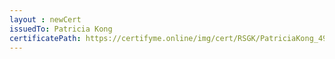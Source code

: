 ```yaml
--- 
layout : newCert 
issuedTo: Patricia Kong
certificatePath: https://certifyme.online/img/cert/RSGK/PatriciaKong_49100.png
--- 
```

